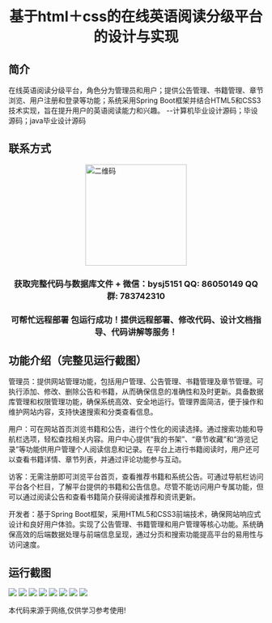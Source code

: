 <p><h1 align="center">基于html＋css的在线英语阅读分级平台的设计与实现</h1></p>

## 简介
在线英语阅读分级平台，角色分为管理员和用户；提供公告管理、书籍管理、章节浏览、用户注册和登录等功能；系统采用Spring Boot框架并结合HTML5和CSS3技术实现，旨在提升用户的英语阅读能力和兴趣。    --计算机毕业设计源码；毕设源码；java毕业设计源码


## 联系方式
<img src="https://bs-1329754181.cos.ap-shanghai.myqcloud.com/wx.jpg" alt="二维码" style="display: block; margin: 0 auto;" width="200px">
<p><h3 align="center">获取完整代码与数据库文件 + 微信：bysj5151 QQ: 86050149 QQ群: 783742310</h3></p>
<p><h3 align="center">可帮忙远程部署 包运行成功！提供远程部署、修改代码、设计文档指导、代码讲解等服务！</h3></p>

## 功能介绍（完整见运行截图）
管理员：提供网站管理功能，包括用户管理、公告管理、书籍管理及章节管理。可执行添加、修改、删除公告和书籍，从而确保信息的准确性和及时更新。具备数据库管理和权限管理功能，确保系统高效、安全地运行。管理界面简洁，便于操作和维护网站内容，支持快速搜索和分类查看信息。

用户：可在网站首页浏览书籍和公告，进行个性化的阅读选择。通过搜索功能和导航栏选项，轻松查找相关内容。用户中心提供“我的书架”、“章节收藏”和“游览记录”等功能供用户管理个人阅读信息和记录。在平台上进行书籍阅读时，用户还可以查看书籍详情、章节列表，并通过评论功能参与互动。

访客：无需注册即可浏览平台首页，查看推荐书籍和系统公告。可通过导航栏访问平台各个栏目，了解平台提供的书籍和公告信息。尽管不能访问用户专属功能，但可以通过阅读公告和查看书籍简介获得阅读推荐和资讯更新。

开发者：基于Spring Boot框架，采用HTML5和CSS3前端技术，确保网站响应式设计和良好用户体验。实现了公告管理、书籍管理和用户管理等核心功能。系统确保高效的后端数据处理与前端信息呈现，通过分页和搜索功能提高平台的易用性与访问速度。


## 运行截图
![](https://bs-1329754181.cos.ap-shanghai.myqcloud.com/spring/onlineEnglishReadingClassificationPlatformBasedOnHtml5Css3/img/001.jpg)
![](https://bs-1329754181.cos.ap-shanghai.myqcloud.com/spring/onlineEnglishReadingClassificationPlatformBasedOnHtml5Css3/img/002.jpg)
![](https://bs-1329754181.cos.ap-shanghai.myqcloud.com/spring/onlineEnglishReadingClassificationPlatformBasedOnHtml5Css3/img/003.jpg)
![](https://bs-1329754181.cos.ap-shanghai.myqcloud.com/spring/onlineEnglishReadingClassificationPlatformBasedOnHtml5Css3/img/004.jpg)
![](https://bs-1329754181.cos.ap-shanghai.myqcloud.com/spring/onlineEnglishReadingClassificationPlatformBasedOnHtml5Css3/img/005.jpg)
![](https://bs-1329754181.cos.ap-shanghai.myqcloud.com/spring/onlineEnglishReadingClassificationPlatformBasedOnHtml5Css3/img/006.jpg)
![](https://bs-1329754181.cos.ap-shanghai.myqcloud.com/spring/onlineEnglishReadingClassificationPlatformBasedOnHtml5Css3/img/007.jpg)
![](https://bs-1329754181.cos.ap-shanghai.myqcloud.com/spring/onlineEnglishReadingClassificationPlatformBasedOnHtml5Css3/img/008.jpg)

<p>本代码来源于网络,仅供学习参考使用!</p>
